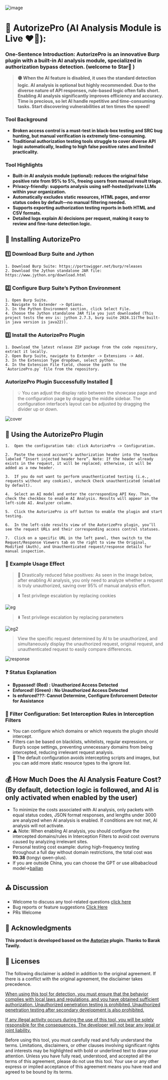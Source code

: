 ![image](https://github.com/user-attachments/assets/e61f8069-f775-419d-b020-37d0f0ee1227)

# 🧿 AutorizePro (AI Analysis Module is Live ❤️‍🔥):  
### One-Sentence Introduction: AutorizePro is an innovative Burp plugin with a built-in AI analysis module, specialized in authorization bypass detection. (welcome to Star🌟 )

> **🟣️ When the AI feature is disabled, it uses the standard detection logic. AI analysis is optional but highly recommended. Due to the diverse nature of API responses, rule-based logic often falls short. Enabling AI analysis significantly improves efficiency and accuracy. Time is precious, so let AI handle repetitive and time-consuming tasks. Start discovering vulnerabilities at ten times the speed!**

### Tool Background
- **Broken access control is a must-test in black-box testing and SRC bug hunting, but manual verification is extremely time-consuming.**
- **Traditional authorization testing tools struggle to cover diverse API logic automatically, leading to high false positive rates and limited practicality.**

### Tool Highlights
- **Built-in AI analysis module (optional): reduces the original false positive rate from 95% to 5%, freeing users from manual result triage.**
- **Privacy-friendly: supports analysis using self-hosted/private LLMs within your organization.**
- **Automatically excludes static resources, HTML pages, and error status codes by default—no manual filtering needed.**
- **Supports exporting authorization testing reports in both HTML and CSV formats.**
- **Detailed logs explain AI decisions per request, making it easy to review and fine-tune detection logic.**

## 🔧 Installing AutorizePro
### 1️⃣ Download Burp Suite and Jython

    1. Download Burp Suite: https://portswigger.net/burp/releases
    2. Download the Jython standalone JAR file: https://www.jython.org/download.html

### 2️⃣ Configure Burp Suite’s Python Environment

	1. Open Burp Suite.
	2. Navigate to Extender -> Options.
	3. In the Python Environment section, click Select File.
	4. Choose the Jython standalone JAR file you just downloaded (This project tests the env is: jython 2.7.3, burp suite 2024.11(The built-in java version is java22)).

### 3️⃣ Install the AutorizePro Plugin
	1. Download the latest release ZIP package from the code repository, extract it locally.
	2. Open Burp Suite, navigate to Extender -> Extensions -> Add.
	3. In the Extension Type dropdown, select python.
	4. In the Extension File field, choose the path to the `AutorizePro.py` file from the repository.

### AutorizePro Plugin Successfully Installed 🎉
> 💡 You can adjust the display ratio between the showcase page and the configuration page by dragging the middle sidebar. The configuration interface’s layout can be adjusted by dragging the divider up or down.

![cover](imgs/cover_en.png)

## 🔫 Using the AutorizePro Plugin
	1.	Open the configuration tab: click AutorizePro -> Configuration.

	2.	Paste the second account’s authorization header into the textbox labeled “Insert injected header here”. Note: If the header already exists in the request, it will be replaced; otherwise, it will be added as a new header.
	
    3.	If you do not want to perform unauthenticated testing (i.e., requests without any cookies), uncheck Check unauthenticated (enabled by default).
	
    4.	Select an AI model and enter the corresponding API Key. Then, check the checkbox to enable AI Analysis. Results will appear in the left-side AI. Analyzer column.
	
    5.	Click the AutorizePro is off button to enable the plugin and start testing.
	
    6.	In the left-side results view of the AutorizePro plugin, you’ll see the request URLs and their corresponding access control statuses.
	
    7.	Click on a specific URL in the left panel, then switch to the Request/Response Viewers tab on the right to view the Original, Modified (Auth), and Unauthenticated request/response details for manual inspection.

### 🌠 Example Usage Effect
> 🌟 Drastically reduced false positives: As seen in the image below, after enabling AI analysis, you only need to analyze whether a request is truly unauthorized, saving over 95% of manual analysis effort.

> ⬇️ Test privilege escalation by replacing cookies

![eg](imgs/eg001_en.png)

> ⬇️ Test privilege escalation by replacing parameters

![eg2](imgs/eg002_en.png)

> View the specific request determined by AI to be unauthorized, and simultaneously display the unauthorized request, original request, and unauthenticated request to easily compare differences.

![response](imgs/response.png)


### ❓ Status Explanation
- **Bypassed! (Red) : Unauthorized Access Detected**
- **Enforced! (Green) : No Unauthorized Access Detected**
- **Is enforced???: Cannot Determine, Configure Enforcement Detector for Assistance**

### 🚰 Filter Configuration: Set Interception Rules in Interception Filters

- You can configure which domains or which requests the plugin should intercept.
- Filters can be based on blacklists, whitelists, regular expressions, or Burp’s scope settings, preventing unnecessary domains from being intercepted, reducing irrelevant request analysis.
- 🌟 The default configuration avoids intercepting scripts and images, but you can add more static resource types to the ignore list.

## 💰 How Much Does the AI Analysis Feature Cost? (By default, detection logic is followed, and AI is only activated when enabled by the user)
- To minimize the costs associated with AI analysis, only packets with equal status codes, JSON format responses, and lengths under 3000 are analyzed when AI analysis is enabled. If conditions are not met, AI analysis will not activate.  
- ⚠️ Note: When enabling AI analysis, you should configure the intercepted domains/rules in Interception Filters to avoid cost overruns caused by analyzing irrelevant sites.
- Personal testing cost example: during high-frequency testing throughout a full day without domain restrictions, the total cost was **¥0.38** (tongyi qwen-plus).
- If you are outside China, you can choose the GPT or use alibabacloud model->[bailian](https://bailian.console.alibabacloud.com/)


## ⛪ Discussion
* Welcome to discuss any tool-related questions [click here](https://github.com/sule01u/AutorizePro/discussions)
* Bug reports or feature suggestions [Click Here](https://github.com/sule01u/AutorizePro/issues)
* PRs Welcome


## 🤗 Acknowledgments
**This product is developed based on the [Autorize](https://github.com/Quitten/Autorize) plugin. Thanks to Barak Tawily.**

## 📑 Licenses

The following disclaimer is added in addition to the original agreement. If there is a conflict with the original agreement, the disclaimer takes precedence.

<u>When using this tool for detection, you must ensure that the behavior complies with local laws and regulations, and you have obtained sufficient authorization. Unauthorized penetration testing is prohibited. Unauthorized penetration testing after secondary development is also prohibited.

If any illegal activity occurs during the use of this tool, you will be solely responsible for the consequences. The developer will not bear any legal or joint liability.</u>

Before using this tool, you must carefully read and fully understand the terms. Limitations, disclaimers, or other clauses involving significant rights and interests may be highlighted with bold or underlined text to draw your attention. Unless you have fully read, understood, and accepted all the terms of this agreement, please do not use this tool. Your use or any other express or implied acceptance of this agreement means you have read and agreed to be bound by its terms.
